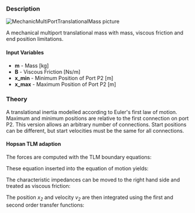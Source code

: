 ### Description
![MechanicMultiPortTranslationalMass picture](multimasshelp.svg)

A mechanical multiport translational mass with mass, viscous friction and end position limitations.

#### Input Variables
* **m** - Mass [kg]
* **B** - Viscous Friction [Ns/m]
* **x_min** - Minimum Position of Port P2 [m]
* **x_max** - Maximum Position of Port P2 [m]

### Theory
A translational inertia modelled according to Euler's first law of motion. Maximum and minimum positions are relative to the first connection on port P2. This version allows an arbitrary number of connections. Start positions can be different, but start velocities must be the same for all connections. 
<!---EQUATION \begin{cases}m \dot{v_2} + B v_2 = F_1 - F_2\\v_2 = der(x_2)\\v_1 = -v_2\\x_1 = -x_2\end{cases}--->

#### Hopsan TLM adaption
The forces are computed with the TLM boundary equations:
<!---EQUATION \begin{cases}F_1 = c_1 + Z_{c1}v_1 = c_1 - Z_{c1}v_2\\F_2 = c_2 + Z_{c2}v_2\end{cases}--->

These equation inserted into the equation of motion yields:
<!---EQUATION m \dot{v_2} + B v_2 = c_1 - Z_{c1}v_2 - c_2 - Z_{c2}v_2--->

The characteristic impedances can be moved to the right hand side and treated as viscous friction:
<!---EQUATION m \dot{v_2} + (B+Z_{c1}+Z_{c2})v_2 = c_1 - c_2--->

The position <i>x<sub>2</sub></i> and velocity <i>v<sub>2</sub></i> are then integrated using the first and second order transfer functions:
<!---EQUATION x_2 = \dfrac{c_1 - c_2}{m s^2 + (B+Z_{c1}+Z_{c2})s}--->

<!---EQUATION v_2 = \dfrac{c_1 - c_2}{m s + B+Z_{c1}+Z_{c2}}--->
